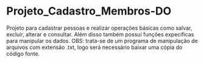 # Projeto_Cadastro_Membros-DO
Projeto para cadastrar pessoas e realizar operações básicas como salvar, excluir, alterar e consultar. Além disso também possui funções expecificas para manipular os dados.
OBS: trata-se de um programa de manipulação de arquivos com extensão .txt, logo será necessário baixar uma cópia do código fonte.
